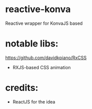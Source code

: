 # reactive-konva
Reactive wrapper for KonvaJS based





# notable libs:
https://github.com/davidkpiano/RxCSS
 - RXJS-based CSS animation

# credits:
 - ReactJS for the idea